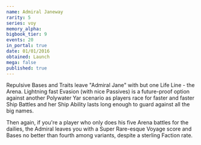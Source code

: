 ```yaml
---
name: Admiral Janeway
rarity: 5
series: voy
memory_alpha:
bigbook_tier: 9
events: 20
in_portal: true
date: 01/01/2016
obtained: Launch
mega: false
published: true
---
```


Repulsive Bases and Traits leave "Admiral Jane" with but one Life Line - the Arena. Lightning fast Evasion (with nice Passives) is a future-proof option against another Polywater Yar scenario as players race for faster and faster Ship Battles and her Ship Ability lasts long enough to guard against all the big names.

Then again, if you're a player who only does his five Arena battles for the dailies, the Admiral leaves you with a Super Rare-esque Voyage score and Bases no better than fourth among variants, despite a sterling Faction rate.
